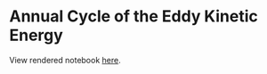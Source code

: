 # Annual Cycle of the Eddy Kinetic Energy

View rendered notebook [here](https://nbviewer.jupyter.org/github/felixkirch/eke-from-adt/blob/main/10%20EKE%20from%20ADT.ipynb).
